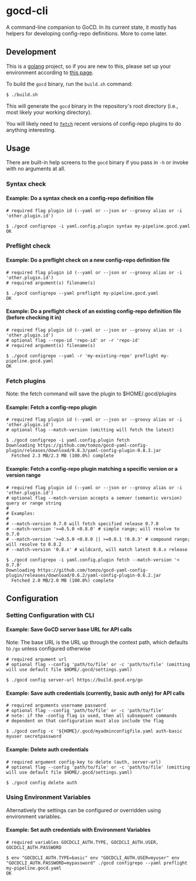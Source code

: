 # gocd-cli

A command-line companion to GoCD. In its current state, it mostly has helpers for developing config-repo definitions. More to come later.

## Development

This is a [golang](https://golang.org/) project, so if you are new to this, please set up your environment according to [this page](https://golang.org/doc/code.html#Workspaces).

To build the `gocd` binary, run the `build.sh` command:

```bash
$ ./build.sh
```

This will generate the `gocd` binary in the repository's root directory (i.e., most likely your working directory).

You will likely need to [`fetch`](#Fetch-plugins) recent versions of config-repo plugins to do anything interesting.

## Usage

There are built-in help screens to the `gocd` binary if you pass in `-h` or invoke with no arguments at all.

### Syntax check
#### Example: Do a syntax check on a config-repo definition file

```
# required flag plugin id (--yaml or --json or --groovy alias or -i 'other.plugin.id')

$ ./gocd configrepo -i yaml.config.plugin syntax my-pipeline.gocd.yaml
OK
```

### Preflight check
#### Example: Do a preflight check on a new config-repo definition file

```
# required flag plugin id (--yaml or --json or --groovy alias or -i 'other.plugin.id')
# required argument(s) filename(s)

$ ./gocd configrepo --yaml preflight my-pipeline.gocd.yaml
OK
```

#### Example: Do a preflight check of an existing config-repo definition file (before checking it in)

```
# required flag plugin id (--yaml or --json or --groovy alias or -i 'other.plugin.id')
# optional flag --repo-id 'repo-id' or -r 'repo-id'
# required argument(s) filename(s)

$ ./gocd configrepo --yaml -r 'my-existing-repo' preflight my-pipeline.gocd.yaml
OK
```

### Fetch plugins

Note: the fetch command will save the plugin to $HOME/.gocd/plugins

#### Example: Fetch a config-repo plugin

```
# required flag plugin id (--yaml or --json or --groovy alias or -i 'other.plugin.id')
# optional flag --match-version (omitting will fetch the latest)

$ ./gocd configrepo -i yaml.config.plugin fetch
Downloading https://github.com/tomzo/gocd-yaml-config-plugin/releases/download/0.8.3/yaml-config-plugin-0.8.3.jar
  Fetched 2.3 MB/2.3 MB (100.0%) complete
```

#### Example: Fetch a config-repo plugin matching a specific version or a version range

```
# required flag plugin id (--yaml or --json or --groovy alias or -i 'other.plugin.id')
# optional flag --match-version accepts a semver (semantic version) query or range string
#
# Examples:
#
# --match-version 0.7.0 will fetch specified release 0.7.0
# --match-version '>=0.5.0 <0.8.0' # simple range; will resolve to 0.7.0
# --match-version '>=0.5.0 <0.8.0 || >=0.8.1 !0.8.3' # compound range; will resolve to 0.8.2
# --match-version '0.8.x' # wildcard, will match latest 0.8.x release

$ ./gocd configrepo -i yaml.config.plugin fetch --match-version '< 0.7.0'
Downloading https://github.com/tomzo/gocd-yaml-config-plugin/releases/download/0.6.2/yaml-config-plugin-0.6.2.jar
  Fetched 2.0 MB/2.0 MB (100.0%) complete
```

## Configuration

### Setting Configuration with CLI
#### Example: Save GoCD server base URL for API calls

Note: The base URL is the URL up through the context path, which defaults to `/go` unless configured otherwise

```
# required argument url
# optional flag --config 'path/to/file' or -c 'path/to/file' (omitting will use default file $HOME/.gocd/settings.yaml)

$ ./gocd config server-url https://build.gocd.org/go
```

#### Example: Save auth credentials (currently, basic auth only) for API calls

```
# required arguments username password
# optional flag --config 'path/to/file' or -c 'path/to/file'
# note: if the -config flag is used, then all subsequent commands
# dependent on that configuration must also include the flag

$ ./gocd config -c '${HOME}/.gocd/myadminconfigfile.yaml auth-basic myuser secretpassword
```

#### Example: Delete auth credentials

```
# required argument config-key to delete (auth, server-url)
# optional flag --config 'path/to/file' or -c 'path/to/file' (omitting will use default file $HOME/.gocd/settings.yaml)

$ ./gocd config delete auth
```

### Using Environment Variables

Alternatively the settings can be configured or overridden using environment variables.

#### Example: Set auth credentials with Environment Variables

```
# required variables GOCDCLI_AUTH.TYPE, GOCDCLI_AUTH.USER, GOCDCLI_AUTH.PASSWORD

$ env "GOCDCLI_AUTH.TYPE=basic" env "GOCDCLI_AUTH.USER=myuser" env "GOCDCLI_AUTH.PASSWORD=mypassword" ./gocd configrepo --yaml preflight my-pipeline.gocd.yaml
OK
```